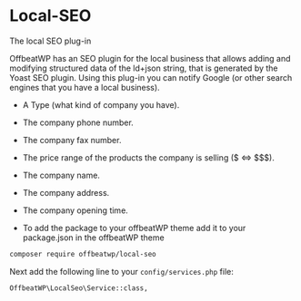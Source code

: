 # Local-SEO
The local SEO plug-in 

OffbeatWP has an SEO plugin for the local business that allows adding and modifying structured data of the ld+json string, that is generated by the Yoast SEO plugin. Using this plug-in you can notify Google (or other search engines that you have a local business). 

- A Type (what kind of company you have).
- The company phone number.
- The company fax number.
- The price range of the products the company is selling ($  <=> $$$).
- The company name.
- The company address.
- The company opening time.


- To add the package to your offbeatWP theme add it to your package.json in the offbeatWP theme

```bash
composer require offbeatwp/local-seo
```

Next add the following line to your `config/services.php` file:

```
OffbeatWP\LocalSeo\Service::class,
```
